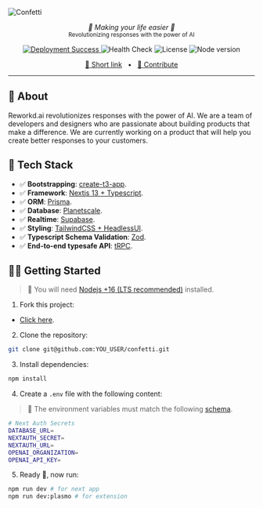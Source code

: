 ![Confetti](https://github.com/awtkns/reworkd/blob/main/public/social.png)

<p align="center">
  <em>🤖 Making your life easier 🤖</em></br>
  <sub>Revolutionizing responses with the power of AI</sub>
</p>
<p align="center">
 <a href="https://confetti.dev/" target="_blank">
  <img alt="Deployment Success" src="https://img.shields.io/github/deployments/awtkns/confetti/production?color=2334D058&label=Deployment" />
 </a>
 <img alt="Health Check" src="https://img.shields.io/github/actions/workflow/status/awtkns/confetti/healthcheck.yml?label=Health%20Check&color=2334D058" />
 <img alt="License" src="https://img.shields.io/github/license/awtkns/confetti?color=2334D058" />
 <img alt="Node version" src="https://img.shields.io/static/v1?label=node&message=%20%3E=16.0.0&logo=node.js&color=2334D058" />
</p>

<p align="center">
<a href="https://reworkd.ai">🔗 Short link</a>
<span>&nbsp;&nbsp;•&nbsp;&nbsp;</span>
<a href="#-getting-started">🤝 Contribute</a>
</p>

---

## 📖 About
Reworkd.ai revolutionizes responses with the power of AI. We are a team of developers and designers who are 
passionate about building products that make a difference. We are currently working on a product that will 
help you create better responses to your customers.

## 🚀 Tech Stack

- ✅ **Bootstrapping**: [create-t3-app](https://create.t3.gg).
- ✅ **Framework**: [Nextjs 13 + Typescript](https://nextjs.org/).
- ✅ **ORM**: [Prisma](https://prisma.io).
- ✅ **Database**: [Planetscale](https://planetscale.com/).
- ✅ **Realtime**: [Supabase](https://supabase.com/).
- ✅ **Styling**: [TailwindCSS + HeadlessUI](https://tailwindcss.com).
- ✅ **Typescript Schema Validation**: [Zod](https://github.com/colinhacks/zod).
- ✅ **End-to-end typesafe API**: [tRPC](https://trpc.io/).

## 👨‍🚀 Getting Started

> 🚧 You will need [Nodejs +16 (LTS recommended)](https://nodejs.org/en/) installed.

1. Fork this project:

- [Click here](https://github.com/awtkns/confetti/fork).

2. Clone the repository:

```bash
git clone git@github.com:YOU_USER/confetti.git
```

3. Install dependencies:

```bash
npm install
```

4. Create a `.env` file with the following content:

> 🚧 The environment variables must match the following [schema](https://github.com/awtkns/confetti/blob/main/src/env/schema.mjs#L8).

```bash
# Next Auth Secrets
DATABASE_URL=
NEXTAUTH_SECRET=
NEXTAUTH_URL=
OPENAI_ORGANIZATION=
OPENAI_API_KEY=
```

5. Ready 🥳, now run:

```bash
npm run dev # for next app
npm run dev:plasmo # for extension
```
